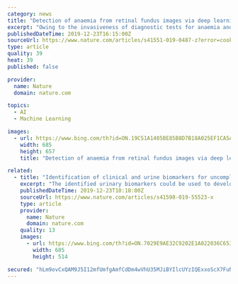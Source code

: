```yaml
---
category: news
title: "Detection of anaemia from retinal fundus images via deep learning"
excerpt: "Owing to the invasiveness of diagnostic tests for anaemia and the costs associated with screening for it, the condition is often undetected. Here, we show that anaemia can be detected via machine-learning algorithms trained using retinal fundus images, study participant metadata (including race or ethnicity, age, sex and blood pressure ..."
publishedDateTime: 2019-12-23T16:15:00Z
sourceUrl: https://www.nature.com/articles/s41551-019-0487-z?error=cookies_not_supported&code=e89ff1a0-d8f9-42f7-b965-6e899f5b659f
type: article
quality: 39
heat: 39
published: false

provider:
  name: Nature
  domain: nature.com

topics:
  - AI
  - Machine Learning

images:
  - url: https://www.bing.com/th?id=ON.19C51A1405BE85B8D7B18A025EF1CA5A
    width: 685
    height: 657
    title: "Detection of anaemia from retinal fundus images via deep learning"

related:
  - title: "Identification of clinical and urine biomarkers for uncomplicated urinary tract infection using machine learning algorithms"
    excerpt: "The identified urinary biomarkers could be used to develop a point of care test for UTI but require further validation. This is one of the first studies to use machine learning methods to select clinical features and urinary immunological markers to predict culture results for uncomplicated UTI in primary care. We found that cloudiness of urine ..."
    publishedDateTime: 2019-12-23T10:18:00Z
    sourceUrl: https://www.nature.com/articles/s41598-019-55523-x
    type: article
    provider:
      name: Nature
      domain: nature.com
    quality: 13
    images:
      - url: https://www.bing.com/th?id=ON.7029E9AE32C9202E1A022036C6534D37
        width: 685
        height: 514

secured: "hLm9ovCxQAM9J5I12mfUmfgAmfCdDm4wVhU35MJiBYIlcUYzIQExxoScX7FuNVpRJJmxvh/ByEK2pezOgGDYoDz3mphtCXAfQkxThpqr/UwwlIC67lHYhMdf6UhO0vbCt/rETvxvKNPZ2kPa2PTOzB33mgno9mCouST9CeV1O/CLpa1v3Goe8gJRnUs6wVce5dBEkJjeLgjzZZu0EoMp6CVcasgDIbAxGO1NpKl2jE/YEW6IloEBKu5alCdBxF70zkzXpH7X0g9lmNaF8TwKeQ==;KVxY3jJKj1CkdGHWEbqBgg=="
---
```


